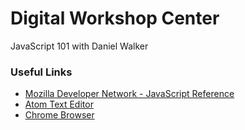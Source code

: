 # Digital Workshop Center

JavaScript 101 with Daniel Walker

### Useful Links

- [Mozilla Developer Network - JavaScript Reference](https://developer.mozilla.org/en-US/docs/Web/JavaScript/Reference)
- [Atom Text Editor](https://www.atom.io)
- [Chrome Browser](https://www.google.com/chrome/browser/desktop/index.html)

